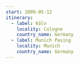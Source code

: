 ```yaml
---
start: 2009-05-12
itinerary:
  - label: Köln
    locality: Cologne
    country_name: Germany
  - label: Munich Pasing
    locality: Munich
    country_name: Germany
---
```

